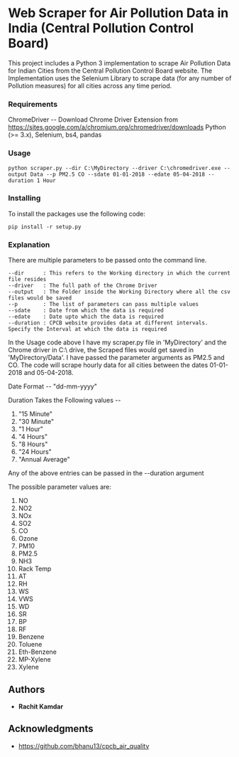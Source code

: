 # Web Scraper for Air Pollution Data in India (Central Pollution Control Board)

This project includes a Python 3 implementation to scrape Air Pollution Data for Indian Cities from the Central Pollution Control Board website. The Implementation uses
the Selenium Library to scrape data (for any number of Pollution measures) for all cities across any time period. 


### Requirements

ChromeDriver -- Download Chrome Driver Extension from https://sites.google.com/a/chromium.org/chromedriver/downloads
Python (>= 3.x), Selenium, bs4, pandas

### Usage

```
python scraper.py --dir C:\MyDirectory --driver C:\chromedriver.exe --output Data --p PM2.5 CO --sdate 01-01-2018 --edate 05-04-2018 --duration 1 Hour 
```

### Installing

To install the packages use the following code:

```
pip install -r setup.py
```


### Explanation

There are multiple parameters to be passed onto the command line.


```
--dir 	   : This refers to the Working directory in which the current file resides
--driver   : The full path of the Chrome Driver
--output   : The Folder inside the Working Directory where all the csv files would be saved
--p 	   : The list of parameters can pass multiple values
--sdate    : Date from which the data is required
--edate    : Date upto which the data is required
--duration : CPCB website provides data at different intervals. Specify the Interval at which the data is required
```

In the Usage code above I have my scraper.py file in 'MyDirectory' and the Chrome driver in C:\ drive, the Scraped files would get saved in 'MyDirectory/Data'.
I have passed the parameter arguments as PM2.5 and CO. The code will scrape hourly data for all cities between the dates 01-01-2018 and 05-04-2018.

Date Format -- "dd-mm-yyyy"

Duration Takes the Following values --

1. "15 Minute"
2. "30 Minute"
3. "1 Hour"
4. "4 Hours"
5. "8 Hours"
6. "24 Hours"
7. "Annual Average"

Any of the above entries can be passed in the --duration argument

The possible parameter values are:

1. NO
2. NO2
3. NOx
4. SO2
5. CO
6. Ozone
7. PM10
8. PM2.5
9. NH3
10. Rack Temp
11. AT
12. RH
13. WS
14. VWS
15. WD
16. SR
17. BP
18. RF
19. Benzene
20. Toluene
21. Eth-Benzene
22. MP-Xylene
23. Xylene


## Authors

* **Rachit Kamdar**


## Acknowledgments

* https://github.com/bhanu13/cpcb_air_quality
